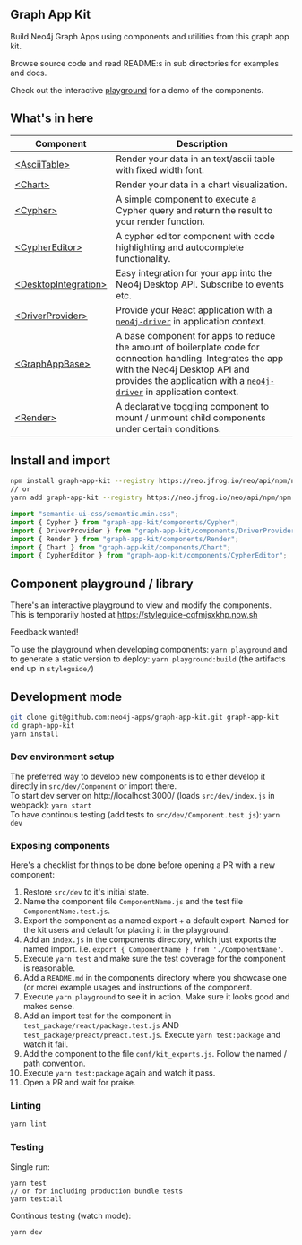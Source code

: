 ## Graph App Kit

Build Neo4j Graph Apps using components and utilities from this graph app kit.

Browse source code and read README:s in sub directories for examples and docs.

Check out the interactive [playground](https://styleguide-cqfmjsxkhp.now.sh) for
a demo of the components.

## What's in here

| Component                                                                                                            | Description                                                                                                                                                                                                                                                              |
| -------------------------------------------------------------------------------------------------------------------- | ------------------------------------------------------------------------------------------------------------------------------------------------------------------------------------------------------------------------------------------------------------------------ |
| [&lt;AsciiTable>](https://github.com/neo4j-apps/graph-app-kit/tree/master/src/components/AsciiTable)                 | Render your data in an text/ascii table with fixed width font.                                                                                                                                                                                                           |
| [&lt;Chart>](https://github.com/neo4j-apps/graph-app-kit/tree/master/src/components/Chart)                           | Render your data in a chart visualization.                                                                                                                                                                                                                               |
| [&lt;Cypher>](https://github.com/neo4j-apps/graph-app-kit/tree/master/src/components/Cypher)                         | A simple component to execute a Cypher query and return the result to your render function.                                                                                                                                                                              |  |
| [&lt;CypherEditor>](https://github.com/neo4j-apps/graph-app-kit/tree/master/src/components/Editor)                   | A cypher editor component with code highlighting and autocomplete functionality.                                                                                                                                                                                         |
| [&lt;DesktopIntegration>](https://github.com/neo4j-apps/graph-app-kit/tree/master/src/components/DesktopIntegration) | Easy integration for your app into the Neo4j Desktop API. Subscribe to events etc.                                                                                                                                                                                       |
| [&lt;DriverProvider>](https://github.com/neo4j-apps/graph-app-kit/tree/master/src/components/DriverProvider)         | Provide your React application with a [`neo4j-driver`](https://github.com/neo4j/neo4j-javascript-driver) in application context.                                                                                                                                         |
| [&lt;GraphAppBase>](https://github.com/neo4j-apps/graph-app-kit/tree/master/src/components/GraphAppBase)             | A base component for apps to reduce the amount of boilerplate code for connection handling. Integrates the app with the Neo4j Desktop API and provides the application with a [`neo4j-driver`](https://github.com/neo4j/neo4j-javascript-driver) in application context. |
| [&lt;Render>](https://github.com/neo4j-apps/graph-app-kit/tree/master/src/components/Render)                         | A declarative toggling component to mount / unmount child components under certain conditions.                                                                                                                                                                           |

## Install and import

```bash
npm install graph-app-kit --registry https://neo.jfrog.io/neo/api/npm/npm
// or
yarn add graph-app-kit --registry https://neo.jfrog.io/neo/api/npm/npm
```

```javascript
import "semantic-ui-css/semantic.min.css";
import { Cypher } from "graph-app-kit/components/Cypher";
import { DriverProvider } from "graph-app-kit/components/DriverProvider";
import { Render } from "graph-app-kit/components/Render";
import { Chart } from "graph-app-kit/components/Chart";
import { CypherEditor } from "graph-app-kit/components/CypherEditor";
```

## Component playground / library

There's an interactive playground to view and modify the components.\
This is temporarily hosted at https://styleguide-cqfmjsxkhp.now.sh

Feedback wanted!

To use the playground when developing components: `yarn playground` and to
generate a static version to deploy: `yarn playground:build` (the artifacts end
up in `styleguide/`)

## Development mode

```bash
git clone git@github.com:neo4j-apps/graph-app-kit.git graph-app-kit
cd graph-app-kit
yarn install
```

### Dev environment setup

The preferred way to develop new components is to either develop it directly in
`src/dev/Component` or import there.\
To start dev server on http://localhost:3000/ (loads `src/dev/index.js` in webpack):
`yarn start`\
To have continous testing (add tests to `src/dev/Component.test.js`): `yarn dev`

### Exposing components

Here's a checklist for things to be done before opening a PR with a new
component:

1. Restore `src/dev` to it's initial state.
1. Name the component file `ComponentName.js` and the test file
   `ComponentName.test.js`.
1. Export the component as a named export + a default export. Named for the kit
   users and default for placing it in the playground.
1. Add an `index.js` in the components directory, which just exports the named
   import. i.e. `export { ComponentName } from './ComponentName'`.
1. Execute `yarn test` and make sure the test coverage for the component is
   reasonable.
1. Add a `README.md` in the components directory where you showcase one (or
   more) example usages and instructions of the component.
1. Execute `yarn playground` to see it in action. Make sure it looks good and
   makes sense.
1. Add an import test for the component in `test_package/react/package.test.js`
   AND `test_package/preact/preact.test.js`. Execute `yarn test:package` and
   watch it fail.
1. Add the component to the file `conf/kit_exports.js`. Follow the named / path
   convention.
1. Execute `yarn test:package` again and watch it pass.
1. Open a PR and wait for praise.

### Linting

```bash
yarn lint
```

### Testing

Single run:

```
yarn test
// or for including production bundle tests
yarn test:all
```

Continous testing (watch mode):

```bash
yarn dev
```

